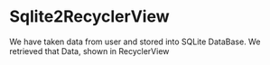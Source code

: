# Sqlite2RecyclerView
We have taken data from user and stored into SQLite DataBase. We retrieved that Data, shown in RecyclerView

